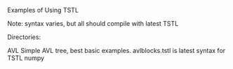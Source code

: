 Examples of Using TSTL

Note: syntax varies, but all should compile with latest TSTL

Directories:

AVL		Simple AVL tree, best basic examples.  avlblocks.tstl is latest syntax for TSTL
numpy		